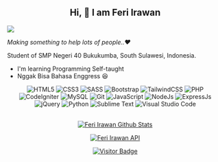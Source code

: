 ## <div align="center"> Hi, :wave: I am Feri Irawan </div>

![](https://visitor-badge.feriirawann.repl.co?username=feri-irawan&repo=feri-irawan&style=for-the-badge)

_Making something to help lots of people..❤️_

Student of SMP Negeri 40 Bukukumba, South Sulawesi, Indonesia.
- I'm learning Programming Self-taught
- Nggak Bisa Bahasa Enggress :laughing:

<div align="center">
  <img alt="HTML5" src="https://img.shields.io/badge/html5%20-%23E34F26.svg?&style=for-the-badge&logo=html5&logoColor=white" />
  
<img alt="CSS3" src="https://img.shields.io/badge/css3%20-%231572B6.svg?&style=for-the-badge&logo=css3&logoColor=white" />
  <img alt="SASS" src="https://img.shields.io/badge/Sass-CC6699?style=for-the-badge&logo=sass&logoColor=white" />
  <img alt="Bootstrap" src="https://img.shields.io/badge/bootstrap%20-%23563D7C.svg?&style=for-the-badge&logo=bootstrap&logoColor=white" />
  <img alt="TailwindCSS" src="https://img.shields.io/badge/Tailwind_CSS-38B2AC?style=for-the-badge&logo=tailwind-css&logoColor=white" />
  
  <img alt="PHP" src="https://img.shields.io/badge/PHP-777BB4?style=for-the-badge&logo=php&logoColor=white" />
  <img alt="CodeIgniter" src="https://img.shields.io/badge/Codeigniter-EF4223?style=for-the-badge&logo=codeigniter&logoColor=white" />
  
  <img alt="MySQL" src="https://img.shields.io/badge/MySQL-F29111?style=for-the-badge&logo=mysql&logoColor=white" />
  
  <img alt="Git" src="https://img.shields.io/badge/Git-F05032?style=for-the-badge&logo=git&logoColor=white" />
  
  <img alt="JavaScript" src="https://img.shields.io/badge/javascript%20-%23323330.svg?&style=for-the-badge&logo=javascript&logoColor=%23F7DF1E" />
  <img alt="NodeJs" src="https://img.shields.io/badge/Node.js-339933?style=for-the-badge&logo=nodedotjs&logoColor=white" />
  <img alt="ExpressJs" src="https://img.shields.io/badge/Express.js-000000?style=for-the-badge&logo=express&logoColor=white" />
  <img alt="jQuery" src="https://img.shields.io/badge/jquery%20-%230769AD.svg?&style=for-the-badge&logo=jquery&logoColor=white" />
  
  <img alt="Python" src="https://img.shields.io/badge/Python-3776AB?style=for-the-badge&logo=python&logoColor=white" />
  <img alt="Sublime Text" src="https://img.shields.io/badge/sublime_text-%23575757.svg?&style=for-the-badge&logo=sublime-text&logoColor=important" />
  <img alt="Visual Studio Code" src="https://img.shields.io/badge/Visual_Studio_Code-0078D4?style=for-the-badge&logo=visual%20studio%20code&logoColor=white" />
</div>
<div align="center">

<br>

[![Feri Irawan Github Stats](https://github-readme-stats.vercel.app/api/?theme=radical&username=feri-irawan&show_icons=true)](https://github.com/feri-irawan/feri-irawan)

[![Feri Irawan API](https://github-readme-stats.vercel.app/api/pin/?theme=radical&username=feri-irawan&repo=API)](https://github.com/feri-irawan/API)
  
 [![Visitor Badge](https://github-readme-stats.vercel.app/api/pin/?theme=radical&username=feri-irawan&repo=visitor-badge)](https://github.com/feri-irawan/visitor-badge)
 </div>
